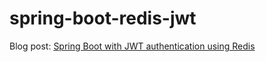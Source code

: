 # spring-boot-redis-jwt 
Blog post: [Spring Boot with JWT authentication using Redis](http://blog.ngopal.com.np/2017/10/10/spring-boot-with-jwt-authentication-using-redis)
